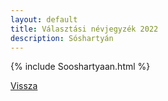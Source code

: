 ```yaml
---
layout: default
title: Választási névjegyzék 2022
description: Sóshartyán
---
```


{% include Sooshartyaan.html %}

[Vissza](./)